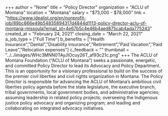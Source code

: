 +++
author = "None"
title = "Policy Director"
organization = "ACLU of Montana"
location = "Montana"
salary = "$73,000 - $78,000"
link = "https://www.idealist.org/en/nonprofit-job/89bc666e49b54835894317d4844d1113-policy-director-aclu-of-montana-missoula?email_id=4e67b5c4e46b4aed875cab4ada775243"
created_at = "February 24, 2021"
closing_date = "March 22, 2021"
a_job_type = ["Full Time"]
b_benefits = ["Health Insurance","Dental","Disability insurance","Retirement","Paid Vacation","Paid Leave","Relocation expenses"]
c_feedback = ""
thumbnail = "../../images/WHc3MNN0TAyJIOcuy26T_af93c21c.png"
+++
The ACLU of Montana Foundation (“ACLU of Montana”) seeks a passionate, energetic, and committed Policy Director to lead its Advocacy and Policy Department. This is an opportunity for a visionary professional to build on the success of the premier civil liberties and civil rights organization in Montana.  The Policy Director is responsible for advancing the ACLU of Montana’s ambitious civil liberties policy agenda before the state legislature, the executive branch, tribal governments, local government bodies, and administrative agencies; assuming leadership in related policy projects; overseeing the Indigenous justice policy advocacy and organizing program; and leading and collaborating on integrated advocacy initiatives.